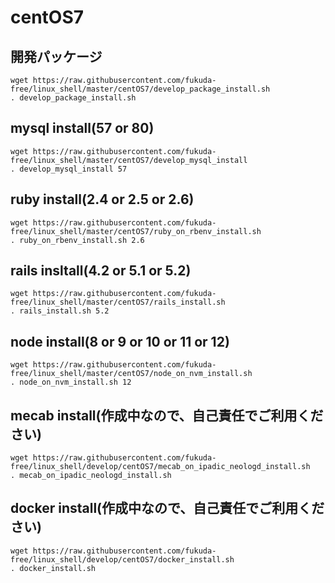 # centOS7

## 開発パッケージ
```
wget https://raw.githubusercontent.com/fukuda-free/linux_shell/master/centOS7/develop_package_install.sh
. develop_package_install.sh
```

## mysql install(57 or 80)
```
wget https://raw.githubusercontent.com/fukuda-free/linux_shell/master/centOS7/develop_mysql_install
. develop_mysql_install 57
```

## ruby install(2.4 or 2.5 or 2.6)
```
wget https://raw.githubusercontent.com/fukuda-free/linux_shell/master/centOS7/ruby_on_rbenv_install.sh
. ruby_on_rbenv_install.sh 2.6
```

## rails insltall(4.2 or 5.1 or 5.2)
```
wget https://raw.githubusercontent.com/fukuda-free/linux_shell/master/centOS7/rails_install.sh
. rails_install.sh 5.2
```

## node install(8 or 9 or 10 or 11 or 12)
```
wget https://raw.githubusercontent.com/fukuda-free/linux_shell/master/centOS7/node_on_nvm_install.sh
. node_on_nvm_install.sh 12
```

## mecab install(作成中なので、自己責任でご利用ください)
```
wget https://raw.githubusercontent.com/fukuda-free/linux_shell/develop/centOS7/mecab_on_ipadic_neologd_install.sh
. mecab_on_ipadic_neologd_install.sh
```

## docker install(作成中なので、自己責任でご利用ください)
```
wget https://raw.githubusercontent.com/fukuda-free/linux_shell/develop/centOS7/docker_install.sh
. docker_install.sh
```
